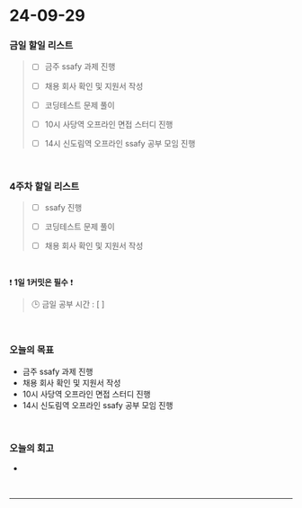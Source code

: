 # 24-09-29
### 금일 할일 리스트
> - [ ] 금주 ssafy 과제 진행
>
> - [ ] 채용 회사 확인 및 지원서 작성
>
> - [ ] 코딩테스트 문제 풀이
>
> - [ ] 10시 사당역 오프라인 면접 스터디 진행
>
> - [ ] 14시 신도림역 오프라인 ssafy 공부 모임 진행

<br/>

### 4주차 할일 리스트
> - [ ] ssafy 진행
>
> - [ ] 코딩테스트 문제 풀이
>
> - [ ] 채용 회사 확인 및 지원서 작성

<br/>

❗ **1일 1커밋은 필수** ❗
> 🕒 금일 공부 시간 : [  ]

<br/>

### 오늘의 목표
- 금주 ssafy 과제 진행
- 채용 회사 확인 및 지원서 작성
- 10시 사당역 오프라인 면접 스터디 진행
- 14시 신도림역 오프라인 ssafy 공부 모임 진행

<br>

### 오늘의 회고
- 

<br/>

---

